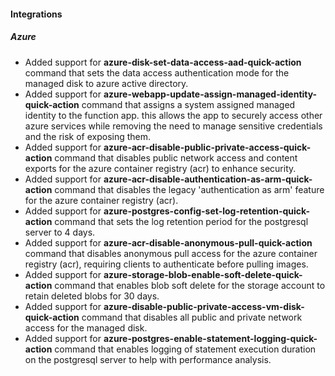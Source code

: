 
#### Integrations

##### Azure

- Added support for **azure-disk-set-data-access-aad-quick-action** command that sets the data access authentication mode for the managed disk to azure active directory.
- Added support for **azure-webapp-update-assign-managed-identity-quick-action** command that assigns a system assigned managed identity to the function app. this allows the app to securely access other azure services while removing the need to manage sensitive credentials and the risk of exposing them.
- Added support for **azure-acr-disable-public-private-access-quick-action** command that disables public network access and content exports for the azure container registry (acr) to enhance security.
- Added support for **azure-acr-disable-authentication-as-arm-quick-action** command that disables the legacy 'authentication as arm' feature for the azure container registry (acr).
- Added support for **azure-postgres-config-set-log-retention-quick-action** command that sets the log retention period for the postgresql server to 4 days.
- Added support for **azure-acr-disable-anonymous-pull-quick-action** command that disables anonymous pull access for the azure container registry (acr), requiring clients to authenticate before pulling images.
- Added support for **azure-storage-blob-enable-soft-delete-quick-action** command that enables blob soft delete for the storage account to retain deleted blobs for 30 days.
- Added support for **azure-disable-public-private-access-vm-disk-quick-action** command that disables all public and private network access for the managed disk.
- Added support for **azure-postgres-enable-statement-logging-quick-action** command that enables logging of statement execution duration on the postgresql server to help with performance analysis.

